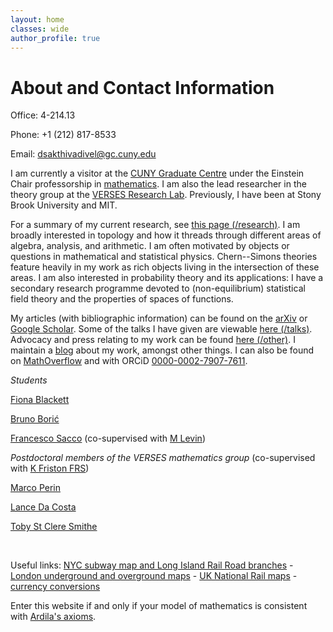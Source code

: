 ```yaml
---
layout: home
classes: wide
author_profile: true
---
```


# About and Contact Information

Office: 4-214.13

Phone: +1 (212) 817-8533

Email: dsakthivadivel@gc.cuny.edu

I am currently a visitor at the [CUNY Graduate Centre](https://www.gc.cuny.edu) under the Einstein Chair professorship in [mathematics](https://www.gc.cuny.edu/mathematics). I am also the lead researcher in the theory group at the [VERSES Research Lab](https://darsakthi.github.io/verses-lab/). Previously, I have been at Stony Brook University and MIT.

For a summary of my current research, see [this page (/research)](https://darsakthi.github.io/research). I am broadly interested in topology and how it threads through different areas of algebra, analysis, and arithmetic. I am often motivated by objects or questions in mathematical and statistical physics. Chern--Simons theories feature heavily in my work as rich objects living in the intersection of these areas. I am also interested in probability theory and its applications: I have a secondary research programme devoted to (non-equilibrium) statistical field theory and the properties of spaces of functions.

My articles (with bibliographic information) can be found on the [arXiv](https://arxiv.org/a/0000-0002-7907-7611.html) or [Google Scholar](https://scholar.google.com/citations?user=mWJtfUUAAAAJ). Some of the talks I have given are viewable [here (/talks)](https://darsakthi.github.io/talks). Advocacy and press relating to my work can be found [here (/other)](https://darsakthi.github.io/other/). I maintain a [blog](https://darsakthi.github.io/blog) about my work, amongst other things. I can also be found on [MathOverflow](https://mathoverflow.net/users/370636/dalton-a-r-sakthivadivel) and with ORCiD [0000-0002-7907-7611](https://orcid.org/0000-0002-7907-7611).


_Students_

[Fiona Blackett](https://fiona1729.com)

[Bruno Borić](https://brunoboric.github.io/)

[Francesco Sacco](https://francesco215.github.io) (co-supervised with [M Levin](https://en.wikipedia.org/wiki/Michael_Levin_(biologist)))

_Postdoctoral members of the VERSES mathematics group_ (co-supervised with [K Friston FRS](https://en.wikipedia.org/wiki/Karl_J._Friston))

[Marco Perin](https://scholar.google.com/citations?user=T43xleQAAAAJ&hl=en)

[Lance Da Costa](https://scholar.google.com/citations?user=PCHqHCsAAAAJ&hl=en)

[Toby St Clere Smithe](https://tsmithe.net)

&nbsp;

Useful links: [NYC subway map and Long Island Rail Road branches](https://new.mta.info/maps) - [London underground and overground maps](https://tfl.gov.uk/maps/track) - [UK National Rail maps](https://www.nationalrail.co.uk/travel-information/maps-of-the-national-rail-network/) - [currency conversions](https://www.google.com/finance/quote/USD-GBP)

Enter this website if and only if your model of mathematics is consistent with [Ardila's axioms](http://fardila.com).
